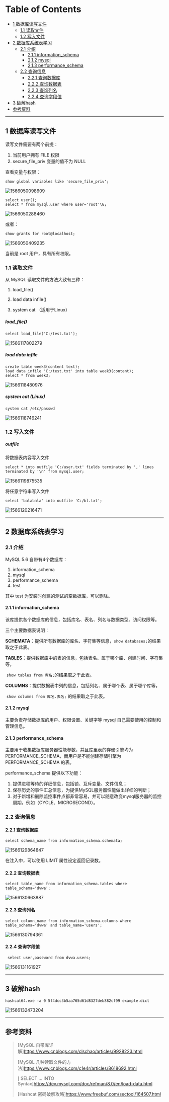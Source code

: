 Table of Contents
=================

  * [1 数据库读写文件](#1-数据库读写文件)
     * [1.1 读取文件](#11-读取文件)
     * [1.2 写入文件](#12-写入文件)
  * [2 数据库系统表学习](#2-数据库系统表学习)
     * [2.1 介绍](#21-介绍)
        * [2.1.1 information_schema](#211-information_schema)
        * [2.1.2 mysql](#212-mysql)
        * [2.1.3 performance_schema](#213-performance_schema)
     * [2.2 查询信息](#22-查询信息)
        * [2.2.1 查询数据库](#221-查询数据库)
        * [2.2.2 查询数据表](#222-查询数据表)
        * [2.2.3 查询列名](#223-查询列名)
        * [2.2.4 查询字段值](#224-查询字段值)
  * [3 破解hash](#3-破解hash)
  * [参考资料](#参考资料)

----

## 1 数据库读写文件

读写文件需要有两个前提：

1. 当前用户拥有 FILE 权限
2. secure_file_priv 变量的值不为 NULL

查看变量与权限：

```mysql
show global variables like 'secure_file_priv';
```

![1566050098609](assets/1566050098609.png) 

```mysql
select user();
select * from mysql.user where user='root'\G;
```

![1566050288460](assets/1566050288460.png) 

或者：

```mysql
show grants for root@localhost;
```

![1566050409235](assets/1566050409235.png) 

当前是 root 用户，具有所有权限。

### 1.1 读取文件

从 MySQL 读取文件的方法大致有三种：

1. load_file()

2. load data infile()

3. system cat （适用于Linux）

##### load_file()

```mysql
select load_file('C:/test.txt');
```

![1566117802279](assets/1566117802279.png) 

##### load data infile

```mysql
create table week3(content text);
load data infile 'C:/test.txt' into table week3(content);
select * from week3;
```

![1566118480976](assets/1566118480976.png) 

##### system cat (Linux)

```mysql
system cat /etc/passwd
```

![1566118746241](assets/1566118746241.png) 

### 1.2 写入文件

##### outfile

将数据表内容写入文件

```mysql
select * into outfile 'C:/user.txt' fields terminated by ',' lines terminated by '\n' from mysql.user;
```

![1566119875535](assets/1566119875535.png) 

将任意字符串写入文件

```mysql
select 'balabala' into outfile 'C:/bl.txt';
```

![1566120216471](assets/1566120216471.png) 

----

## 2 数据库系统表学习

### 2.1 介绍

MySQL 5.6 自带有4个数据库：

1. information_schema
2. mysql
3. performance_schema
4. test

其中 test 为安装时创建的测试的空数据库，可以删除。

#### 2.1.1 information_schema

该库提供各个数据库的信息，包括库名、表名、列名与数据类型、访问权限等。

三个主要数据表说明：

**SCHEMATA**：提供所有数据库的库名、字符集等信息，`show databases;`的结果取之于此表。

**TABLES**：提供数据库中的表的信息，包括表名、属于哪个库、创建时间、字符集等，

​	`show tables from 库名;`的结果取之于此表。

**COLUMNS**：提供数据表中列的信息，包括列名、属于哪个表、属于哪个库等，

​	`show columns from 库名.表名;` 的结果取之于此表。

#### 2.1.2 mysql

主要负责存储数据库的用户、权限设置、关键字等 mysql 自己需要使用的控制和管理信息。

#### 2.1.3 performance_schema

主要用于收集数据库服务器性能参数，并且库里表的存储引擎均为 PERFORMANCE_SCHEMA，而用户是不能创建存储引擎为 PERFORMANCE_SCHEMA 的表。

performance_schema 提供以下功能：

1. 提供进程等待的详细信息，包括锁、互斥变量、文件信息；
2. 保存历史的事件汇总信息，为提供MySQL服务器性能做出详细的判断；
3. 对于新增和删除监控事件点都非常容易，并可以随意改变mysql服务器的监控周期，例如（CYCLE、MICROSECOND）。

### 2.2 查询信息

#### 2.2.1 查询数据库

```mysql
select schema_name from information_schema.schemata;
```

![1566129864847](assets/1566129864847.png) 

在注入中，可以使用 LIMIT 属性设定返回记录数。

#### 2.2.2 查询数据表

```mysql
select table_name from information_schema.tables where table_schema='dvwa';
```

![1566130663887](assets/1566130663887.png)

#### 2.2.3 查询列名


```mysql
select column_name from information_schema.columns where table_schema='dvwa' and table_name='users';
```

![1566130794361](assets/1566130794361.png) 

#### 2.2.4 查询字段值

```mysql
 select user,password from dvwa.users;
```

![1566131161927](assets/1566131161927.png) 

----

## 3 破解hash

```
hashcat64.exe -a 0 5f4dcc3b5aa765d61d8327deb882cf99 example.dict
```

![1566132473204](assets/1566132473204.png)

----

## 参考资料 

> [MySQL 自带库详解]https://www.cnblogs.com/clschao/articles/9928223.html
>
> [MySQL 几种读取文件的方法]https://www.cnblogs.com/c1e4r/articles/8618692.html
>
> [ SELECT ... INTO Syntax]https://dev.mysql.com/doc/refman/8.0/en/load-data.html
>
> [Hashcat 密码破解攻略]https://www.freebuf.com/sectool/164507.html
